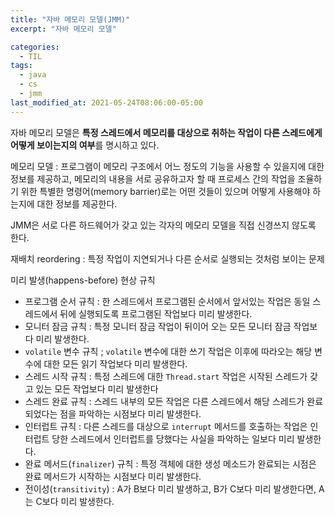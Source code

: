 ```yaml
---
title: "자바 메모리 모델(JMM)"
excerpt: "자바 메모리 모델"

categories:
  - TIL
tags:
  - java
  - cs
  - jmm
last_modified_at: 2021-05-24T08:06:00-05:00
---
```


자바 메모리 모델은 **특정 스레드에서 메모리를 대상으로 취하는 작업이 다른 스레드에게 어떻게 보이는지의 여부**를 명시하고 있다.

메모리 모델 : 프로그램이 메모리 구조에서 어느 정도의 기능을 사용할 수 있을지에 대한 정보를 제공하고, 메모리의 내용을 서로 공유하고자 할 때 프로세스 간의 작업을 조율하기 위한 특별한 명령어(memory barrier)로는 어떤 것들이 있으며 어떻게 사용해야 하는지에 대한 정보를 제공한다.

JMM은 서로 다른 하드웨어가 갖고 있는 각자의 메모리 모델을 직접 신경쓰지 않도록 한다. 

재배치 reordering : 특정 작업이 지연되거나 다른 순서로 실행되는 것처럼 보이는 문제

미리 발생(happens-before) 현상 규칙

- 프로그램 순서 규칙 : 한 스레드에서 프로그램된 순서에서 앞서있는 작업은 동일 스레드에서 뒤에 실행되도록 프로그램된 작업보다 미리 발생한다.
- 모니터 잠금 규칙 : 특정 모니터 잠금 작업이 뒤이어 오는 모든 모니터 잠금 작업보다 미리 발생한다.
- `volatile` 변수 규칙 ; `volatile` 변수에 대한 쓰기 작업은 이후에 따라오는 해당 변수에 대한 모든 읽기 작업보다 미리 발생한다.
- 스레드 시작 규칙 : 특정 스레드에 대한 `Thread.start` 작업은 시작된 스레드가 갖고 있는 모든 작업보다 미리 발생한다
- 스레드 완료 규칙 : 스레드 내부의 모든 작업은 다른 스레드에서 해당 스레드가 완료되었다는 점을 파악하는 시점보다 미리 발생한다.
- 인터럽트 규칙 : 다른 스레드를 대상으로 `interrupt` 메서드를 호출하는 작업은 인터럽트 당한 스레드에서 인터럽트를 당했다는 사실을 파악하는 일보다 미리 발생한다.
- 완료 메서드(`finalizer`) 규칙 : 특정 객체에 대한 생성 메소드가 완료되는 시점은 완료 메서드가 시작하는 시점보다 미리 발생한다.
- 전이성(`transitivity`) : A가 B보다 미리 발생하고, B가 C보다 미리 발생한다면, A는 C보다 미리 발생한다.

